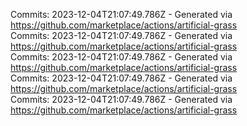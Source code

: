 Commits: 2023-12-04T21:07:49.786Z - Generated via https://github.com/marketplace/actions/artificial-grass
<br>
Commits: 2023-12-04T21:07:49.786Z - Generated via https://github.com/marketplace/actions/artificial-grass
<br>
Commits: 2023-12-04T21:07:49.786Z - Generated via https://github.com/marketplace/actions/artificial-grass
<br>
Commits: 2023-12-04T21:07:49.786Z - Generated via https://github.com/marketplace/actions/artificial-grass
<br>
Commits: 2023-12-04T21:07:49.786Z - Generated via https://github.com/marketplace/actions/artificial-grass
<br>
